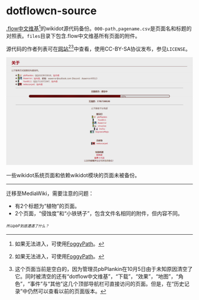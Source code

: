 # dotflowcn-source
[.flow中文维基](http://dotflowcn.wikidot.com)[^AccessMethod]的wikidot源代码备份。`000-path,pagename.csv`是页面名和标题的对照表。`files`目录下包含.flow中文维基所有页面的附件。

源代码的作者列表可在[网站](http://dotflowcn.wikidot.com/contact)[^AccessMethod][^EmptyBox]中查看，使用CC-BY-SA协议发布，参见`LICENSE`。

![作者信息](./dotflowcn-about.png)

一些wikidot系统页面和依赖wikidot模块的页面未被备份。

***

迁移至MediaWiki，需要注意的问题：
* 有2个标题为“植物”的页面。
* 2个页面，“侵蚀度”和“小铁锈子”，包含文件名相同的附件，但内容不同。

[^AccessMethod]: 如果无法进入，可使用[FoggyPath](https://github.com/rHanbowChic/FoggyPath)。
[^EmptyBox]: 这个页面当前是空白的，因为管理员pbPlankin在10月5日由于未知原因清空了它。同时被清空的还有“dotflow中文维基”，“下载”，“效果”，“地图”，“角色”，“事件”与“其他”这几个顶部导航栏可直接访问的页面。但是，在“历史记录”中仍然可以查看以前的页面版本。

<sup><sub>*所以pbP到底遭遇了什么？*</sub></sup>

